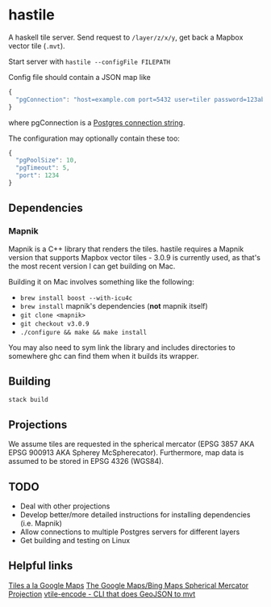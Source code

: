 hastile
=======

A haskell tile server. Send request to `/layer/z/x/y`, get back a Mapbox vector tile (`.mvt`).

Start server with `hastile --configFile FILEPATH`

Config file should contain a JSON map like

```javascript
{
  "pgConnection": "host=example.com port=5432 user=tiler password=123abc dbname=notoracle"
}
```

where pgConnection is a [Postgres connection string](https://www.postgresql.org/docs/9.4/static/libpq-connect.html#LIBPQ-CONNSTRING).

The configuration may optionally contain these too:

```javascript
{
  "pgPoolSize": 10,
  "pgTimeout": 5,
  "port": 1234
}
```

Dependencies
------------

### Mapnik

Mapnik is a C++ library that renders the tiles. hastile requires a Mapnik version that supports Mapbox vector tiles - 3.0.9 is currently used, as that's the most recent version I can get building on Mac.

Building it on Mac involves something like the following:

 - `brew install boost --with-icu4c`
 - `brew install` mapnik's dependencies (**not** mapnik itself)
 - `git clone <mapnik>`
 - `git checkout v3.0.9`
 - `./configure && make && make install`
 
You may also need to sym link the library and includes directories to somewhere ghc can find them when it builds its wrapper.

Building
--------

`stack build`

Projections
-----------

We assume tiles are requested in the spherical mercator (EPSG 3857 AKA EPSG 900913 AKA Spherey McSpherecator). Furthermore, map data is assumed to be stored in EPSG 4326 (WGS84).

TODO
----

 - Deal with other projections
 - Develop better/more detailed instructions for installing dependencies (i.e. Mapnik)
 - Allow connections to multiple Postgres servers for different layers
 - Get building and testing on Linux

Helpful links
-------------

[Tiles a la Google Maps](http://www.maptiler.org/google-maps-coordinates-tile-bounds-projection/)
[The Google Maps/Bing Maps Spherical Mercator Projection](https://alastaira.wordpress.com/2011/01/23/the-google-maps-bing-maps-spherical-mercator-projection/)
[vtile-encode - CLI that does GeoJSON to mvt](https://github.com/mapbox/mapnik-vector-tile/blob/master/bench/vtile-encode.cpp)

